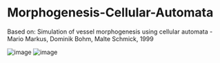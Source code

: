 # Morphogenesis-Cellular-Automata
Based on: Simulation of vessel morphogenesis using   cellular automata - Mario Markus, Dominik Bohm, Malte Schmick, 1999

![image](https://github.com/user-attachments/assets/d69072a9-e0f0-4098-8155-4baf2cfa6e4a)
![image](https://github.com/user-attachments/assets/5137fa3f-4761-4865-85a9-a7629c3bb4fb)


